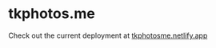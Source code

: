 # tkphotos.me

Check out the current deployment at [tkphotosme.netlify.app](https://tkphotos.netlify.app/)
